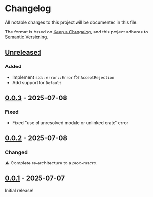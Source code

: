 # Changelog

All notable changes to this project will be documented in this file.

The format is based on [Keep a Changelog](https://keepachangelog.com/en/1.1.0/),
and this project adheres to [Semantic Versioning](https://semver.org/spec/v2.0.0.html).

## [Unreleased]

### Added

- Implement `std::error::Error` for `AcceptRejection`
- Add support for `Default`

## [0.0.3] - 2025-07-08

### Fixed

- Fixed "use of unresolved module or unlinked crate" error

## [0.0.2] - 2025-07-08

### Changed

:warning: Complete re-architecture to a proc-macro.

## [0.0.1] - 2025-07-07

Initial release!

[unreleased]: https://github.com/bahlo/axum-accept/compare/v0.0.3...HEAD
[0.0.3]: https://github.com/bahlo/axum-accept/releases/tag/v0.0.3
[0.0.2]: https://github.com/bahlo/axum-accept/releases/tag/v0.0.2
[0.0.1]: https://github.com/bahlo/axum-accept/releases/tag/v0.0.1
